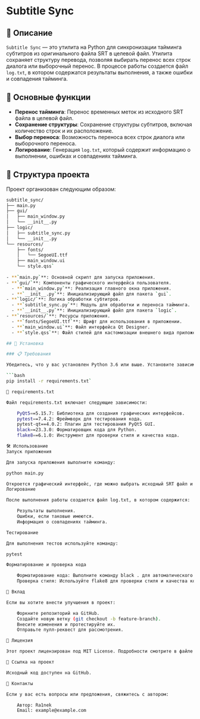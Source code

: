 # Subtitle Sync

## 📜 Описание

`Subtitle Sync` — это утилита на Python для синхронизации тайминга субтитров из оригинального файла SRT в целевой файл. Утилита сохраняет структуру перевода, позволяя выбирать перенос всех строк диалога или выборочный перенос. В процессе работы создается файл `log.txt`, в котором содержатся результаты выполнения, а также ошибки и совпадения тайминга.

## 🚀 Основные функции

- **Перенос тайминга**: Перенос временных меток из исходного SRT файла в целевой файл.
- **Сохранение структуры**: Сохранение структуры субтитров, включая количество строк и их расположение.
- **Выбор переноса**: Возможность переноса всех строк диалога или выборочного переноса.
- **Логирование**: Генерация `log.txt`, который содержит информацию о выполнении, ошибках и совпадениях тайминга.

## 📁 Структура проекта

Проект организован следующим образом:

```bash
subtitle_sync/
├── main.py
├── gui/
│   ├── main_window.py
│   └── __init__.py
├── logic/
│   ├── subtitle_sync.py
│   └── __init__.py
└── resources/
    ├── fonts/
    │   └── SegoeUI.ttf
    ├── main_window.ui
    └── style.qss`
 
- **`main.py`**: Основной скрипт для запуска приложения.
- **`gui/`**: Компоненты графического интерфейса пользователя.
  - **`main_window.py`**: Реализация главного окна приложения.
  - **`__init__.py`**: Инициализирующий файл для пакета `gui`.
- **`logic/`**: Логика обработки субтитров.
  - **`subtitle_sync.py`**: Модуль для обработки и переноса тайминга.
  - **`__init__.py`**: Инициализирующий файл для пакета `logic`.
- **`resources/`**: Ресурсы приложения.
  - **`fonts/SegoeUI.ttf`**: Шрифт для использования в приложении.
  - **`main_window.ui`**: Файл интерфейса Qt Designer.
  - **`style.qss`**: Файл стилей для кастомизации внешнего вида приложения.

## 🔧 Установка

### 📋 Требования

Убедитесь, что у вас установлен Python 3.6 или выше. Установите зависимости с помощью следующей команды:

```bash
pip install -r requirements.txt`

📄 requirements.txt

Файл requirements.txt включает следующие зависимости:

    PyQt5==5.15.7: Библиотека для создания графических интерфейсов.
    pytest==7.4.2: Фреймворк для тестирования кода.
    pytest-qt==4.0.2: Плагин для тестирования PyQt5 GUI.
    black==23.3.0: Форматировщик кода для Python.
    flake8==6.1.0: Инструмент для проверки стиля и качества кода.

🛠️ Использование
Запуск приложения

Для запуска приложения выполните команду:

python main.py

Откроется графический интерфейс, где можно выбрать исходный SRT файл и целевой файл для сохранения результата. Также доступны настройки для выбора переноса строк диалога.
Логирование

После выполнения работы создается файл log.txt, в котором содержится:

    Результаты выполнения.
    Ошибки, если таковые имеются.
    Информация о совпадениях тайминга.

Тестирование

Для выполнения тестов используйте команду:

pytest

Форматирование и проверка кода

    Форматирование кода: Выполните команду black . для автоматического форматирования кода.
    Проверка стиля: Используйте flake8 для проверки стиля и качества кода.

🤝 Вклад

Если вы хотите внести улучшения в проект:

    Форкните репозиторий на GitHub.
    Создайте новую ветку (git checkout -b feature-branch).
    Внесите изменения и протестируйте их.
    Отправьте пулл-реквест для рассмотрения.

📜 Лицензия

Этот проект лицензирован под MIT License. Подробности смотрите в файле LICENSE.

🔗 Ссылка на проект

Исходный код доступен на GitHub.

📝 Контакты

Если у вас есть вопросы или предложения, свяжитесь с автором:

    Автор: Ra1nek
    Email: example@example.com
